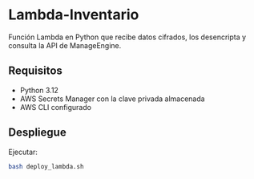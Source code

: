 # Lambda-Inventario

Función Lambda en Python que recibe datos cifrados, los desencripta y consulta la API de ManageEngine.

## Requisitos

- Python 3.12
- AWS Secrets Manager con la clave privada almacenada
- AWS CLI configurado

## Despliegue

Ejecutar:

```bash
bash deploy_lambda.sh
